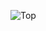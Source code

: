 ![Top](https://user-images.githubusercontent.com/100942959/190852861-bb7f1ab0-75e3-4f15-9e8c-3f86dd3d4254.png)
